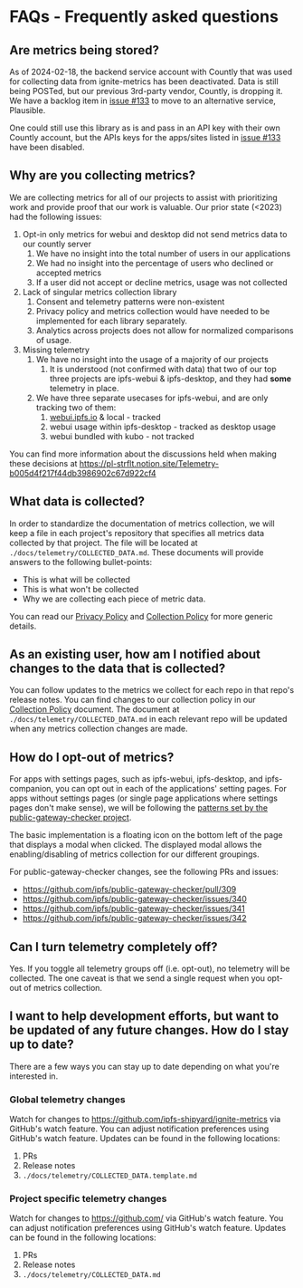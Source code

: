 # FAQs - Frequently asked questions

## Are metrics being stored? 
As of 2024-02-18, the backend service account with Countly that was used for collecting data from ignite-metrics has been deactivated.  Data is still being POSTed, but our previous 3rd-party vendor, Countly, is dropping it.  We have a backlog item in [issue #133](https://github.com/ipfs-shipyard/ignite-metrics/issues/133) to move to an alternative service, Plausible.

One could still use this library as is and pass in an API key with their own Countly account, but the APIs keys for the apps/sites listed in [issue #133](https://github.com/ipfs-shipyard/ignite-metrics/issues/133) have been disabled.

## Why are you collecting metrics?

We are collecting metrics for all of our projects to assist with prioritizing work and provide proof that our work is valuable. Our prior state (<2023) had the following issues:

1. Opt-in only metrics for webui and desktop did not send metrics data to our countly server
    1. We have no insight into the total number of users in our applications
    2. We had no insight into the percentage of users who declined or accepted metrics
    3. If a user did not accept or decline metrics, usage was not collected
2. Lack of singular metrics collection library
    1. Consent and telemetry patterns were non-existent
    2. Privacy policy and metrics collection would have needed to be implemented for each library separately.
    3. Analytics across projects does not allow for normalized comparisons of usage.
3. Missing telemetry
    1. We have no insight into the usage of a majority of our projects
        1. It is understood (not confirmed with data) that two of our top three projects are ipfs-webui & ipfs-desktop, and they had ****some**** telemetry in place.
    2. We have three separate usecases for ipfs-webui, and are only tracking two of them:
        1. [webui.ipfs.io](http://webui.ipfs.io) & local - tracked
        2. webui usage within ipfs-desktop - tracked as desktop usage
        3. webui bundled with kubo - not tracked

You can find more information about the discussions held when making these decisions at https://pl-strflt.notion.site/Telemetry-b005d4f217f44db3986902c67d922cf4

## What data is collected?

In order to standardize the documentation of metrics collection, we will keep a file in each project's repository that
specifies all metrics data collected by that project. The file will be located at `./docs/telemetry/COLLECTED_DATA.md`. These documents will provide answers to the following bullet-points:

* This is what will be collected
* This is what won't be collected
* Why we are collecting each piece of metric data.

You can read our [Privacy Policy](./PRIVACY_POLICY.md) and [Collection Policy](./COLLECTION_POLICY.md) for more generic details.

## As an existing user, how am I notified about changes to the data that is collected?

You can follow updates to the metrics we collect for each repo in that repo's release notes. You can find changes to our collection policy in our [Collection Policy](./COLLECTION_POLICY.md) document. The document at `./docs/telemetry/COLLECTED_DATA.md` in each relevant repo will be updated when any metrics collection changes are made.

## How do I opt-out of metrics?

For apps with settings pages, such as ipfs-webui, ipfs-desktop, and ipfs-companion, you can opt out in each of the applications' setting pages. For apps without settings pages (or single page applications where settings pages don't make sense), we will be following the [patterns set by the public-gateway-checker project](https://github.com/ipfs/public-gateway-checker/issues/340#issuecomment-1371410214).

The basic implementation is a floating icon on the bottom left of the page that displays a modal when clicked. The displayed modal allows the enabling/disabling of metrics collection for our different groupings.

For public-gateway-checker changes, see the following PRs and issues:

* https://github.com/ipfs/public-gateway-checker/pull/309
* https://github.com/ipfs/public-gateway-checker/issues/340
* https://github.com/ipfs/public-gateway-checker/issues/341
* https://github.com/ipfs/public-gateway-checker/issues/342

## Can I turn telemetry completely off?

Yes. If you toggle all telemetry groups off (i.e. opt-out), no telemetry will be collected. The one caveat is that we send a single request when you opt-out of metrics collection.


## I want to help development efforts, but want to be updated of any future changes. How do I stay up to date?

There are a few ways you can stay up to date depending on what you're interested in.

### Global telemetry changes

Watch for changes to https://github.com/ipfs-shipyard/ignite-metrics via GitHub's watch feature. You can adjust notification preferences using GitHub's watch feature. Updates can be found in the following locations:

1. PRs
2. Release notes
3. `./docs/telemetry/COLLECTED_DATA.template.md`


### Project specific telemetry changes

Watch for changes to https://github.com/<repo-of-interest> via GitHub's watch feature. You can adjust notification preferences using GitHub's watch feature. Updates can be found in the following locations:

1. PRs
2. Release notes
3. `./docs/telemetry/COLLECTED_DATA.md`
